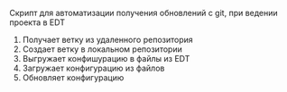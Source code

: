 Скрипт для автоматизации получения обновлений с git, при ведении проекта в EDT

1. Получает ветку из удаленного репозитория
2. Создает ветку в локальном репозитории
3. Выгружает конфишурацию в файлы из EDT
4. Загружает конфигурацию из файлов
5. Обновляет конфигурацию
   

